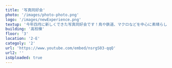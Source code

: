 ```yaml
---
title: '写真同好会'
photo: '/images/photo-photo.png'
logo: '/images/newExperience.png'
textup: '今年四月に新しくできた写真同好会です！鳥や鉄道、マクロなどを中心に素晴らしい写真を展示していますので是非お越しください！'
building: '高校棟'
floor: '3' 
location: '2-E'
categoly: '2'
url: 'https://www.youtube.com/embed/nsrgS03-qqQ'
url2: ''
isUploaded: true
---
```

